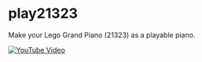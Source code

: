 play21323
=========

Make your Lego Grand Piano (21323) as a playable piano.

[![YouTube Video](http://img.youtube.com/vi/ES2W4QlB7xM/0.jpg)](https://youtu.be/ES2W4QlB7xM?t=0s)
